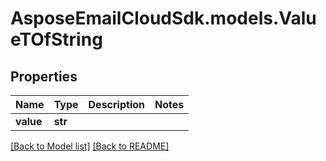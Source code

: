 # AsposeEmailCloudSdk.models.ValueTOfString
## Properties
Name | Type | Description | Notes
------------ | ------------- | ------------- | -------------
**value** | **str** |  | 



[[Back to Model list]](Models.md) [[Back to README]](README.md)


